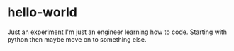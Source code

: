 # hello-world
Just an experiment
I'm just an engineer learning how to code.
Starting with python then maybe move on to something else.
